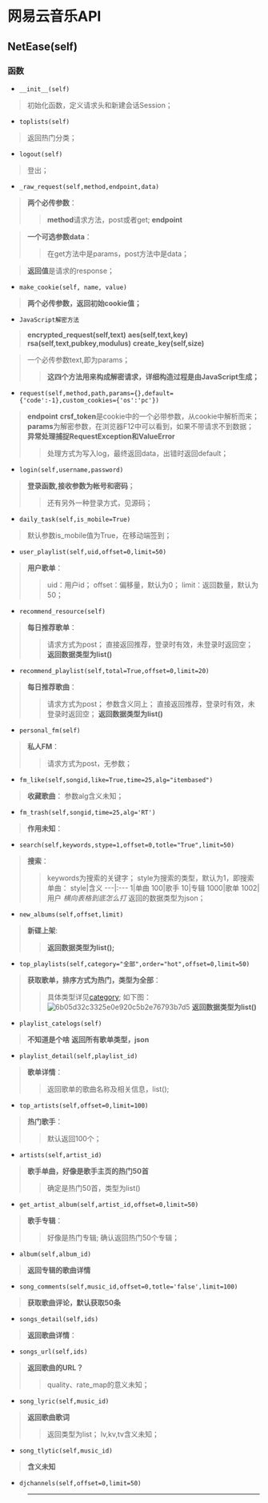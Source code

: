 # 网易云音乐API

## NetEase(self)

### 函数

- `__init__(self)`
> 初始化函数，定义请求头和新建会话Session；
- `toplists(self)`
> 返回热门分类；
- `logout(self)`
> 登出；
- `_raw_request(self,method,endpoint,data)`

> **两个必传参数**：
>> **method**请求方法，post或者get;
>> **endpoint**

> **一个可选参数data**：
>> 在get方法中是params，post方法中是data；

> **返回值**是请求的response；

- `make_cookie(self, name, value)`
> **两个必传参数，返回初始cookie值；**

- `JavaScript解密方法`
> **encrypted_request(self,text)**
> **aes(self,text,key)**
> **rsa(self,text,pubkey,modulus)**
> **create_key(self,size)**

> 一个必传参数text,即为params；
>> **这四个方法用来构成解密请求，详细构造过程是由JavaScript生成；**

- `request(self,method,path,params={},default={'code':-1},custom_cookies={'os':'pc'})`
> **endpoint**
> **crsf_token**是cookie中的一个必带参数，从cookie中解析而来；
> **params**为解密参数，在浏览器F12中可以看到，如果不带请求不到数据；
> **异常处理捕捉RequestException和ValueError**
>> 处理方式为写入log，最终返回data，出错时返回default；

- `login(self,username,password)`
> **登录函数,接收参数为帐号和密码**；
>> 还有另外一种登录方式，见源码；

- `daily_task(self,is_mobile=True)`
> 默认参数is_mobile值为True，在移动端签到；

- `user_playlist(self,uid,offset=0,limit=50)` 
> **用户歌单**：
>> uid：用户id；
>> offset：偏移量，默认为0；
>> limit：返回数量，默认为50；

- `recommend_resource(self)`
> **每日推荐歌单**：
>> 请求方式为post；
>> 直接返回推荐，登录时有效，未登录时返回空；
>> **返回数据类型为list()**

- `recommend_playlist(self,total=True,offset=0,limit=20)`
> **每日推荐歌曲**：
>> 请求方式为post；
>> 参数含义同上；
>> 直接返回推荐，登录时有效，未登录时返回空；
>> **返回数据类型为list()**

- `personal_fm(self)`
> **私人FM**：
>> 请求方式为post，无参数；

- `fm_like(self,songid,like=True,time=25,alg="itembased")`
> **收藏歌曲**：
> 参数alg含义未知；

- `fm_trash(self,songid,time=25,alg='RT')`
> **作用未知**：

- `search(self,keywords,stype=1,offset=0,totle="True",limit=50)`
> **搜索**：
>> keywords为搜索的关键字；
>> style为搜索的类型，默认为1，即搜索单曲：
>> style|含义
>> ---|:---
>> 1|单曲
>> 100|歌手
>> 10|专辑
>> 1000|歌单
>> 1002|用户
>> *横向表格到底怎么打*
>> 返回的数据类型为json；

- `new_albums(self,offset,limit)`
> **新碟上架**:
>> **返回数据类型为list();**

- `top_playlists(self,category="全部",order="hot",offset=0,limit=50)`
> **获取歌单，排序方式为热门，类型为全部**：
>> 具体类型详见[category](http://music.163.com/#/discover/playlist/);
>> 如下图：![6b05d32c3325e0e920c5b2e76793b7d5](网易云音乐API.resources/1.jpg)
>> **返回数据类型为list()**

- `playlist_catelogs(self)`
> **不知道是个啥**
> **返回所有歌单类型，json**

- `playlist_detail(self,playlist_id)`
> **歌单详情**：
>> 返回歌单的歌曲名称及相关信息，list();

- `top_artists(self,offset=0,limit=100)`
> **热门歌手**：
>> 默认返回100个；

- `artists(self,artist_id)`
> **歌手单曲，好像是歌手主页的热门50首**
>> 确定是热门50首，类型为list()

- `get_artist_album(self,artist_id,offset=0,limit=50)`
> **歌手专辑**：
>> 好像是热门专辑;
>> 确认返回热门50个专辑；

- `album(self,album_id)`
> **返回专辑的歌曲详情**

- `song_comments(self,music_id,offset=0,totle='false',limit=100)`
> **获取歌曲评论，默认获取50条**

- `songs_detail(self,ids)`
> **返回歌曲详情**：

- `songs_url(self,ids)`
> **返回歌曲的URL？**
>> quality、rate_map的意义未知；

- `song_lyric(self,music_id)`
> **返回歌曲歌词**
>> 返回类型为list；
>> lv,kv,tv含义未知；

- `song_tlytic(self,music_id)`
> **含义未知**

- `djchannels(self,offset=0,limit=50)`
> ****